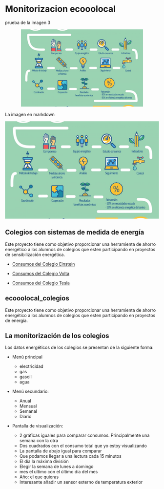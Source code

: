 # Monitorizacion ecooolocal
 prueba de la imagen 3
 
 <center>
 <img src="./docs/proceso.jpg" width="400">
 </center>
 
 La imagen en markdown

![imagen](/docs/proceso.jpg)

## Colegios con sistemas de medida de energía

Este proyecto tiene como objetivo proporcionar una herramienta de ahorro energético a los alumnos de colegios que esten participando en proyectos de sensibilización energética.

* [Consumos del Colegio Einstein](http://91.121.222.125/emoncms/dashboard/view?id=25)

* [Consumos del Colegio Volta](http://91.121.222.125/emoncms/dashboard/view?id=26)

* [Consumos del Colegio Tesla](http://91.121.222.125/emoncms/dashboard/view?id=25)


## ecooolocal_colegios
Este proyecto tiene como objetivo proporcionar una herramienta de ahorro energético a los alumnos de colegios que esten participando en proyectos de energía. 
## La monitorización de los colegios
Los datos energéticos de los colegios se presentan de la siguiente forma:

* Menú principal
    * electricidad 
    * gas
    * gasoil
    * agua
    
* Menú secundario:
    * Anual 
    * Mensual
    * Semanal 
    * Diario

* Pantalla de visualización:
    * 2 gráficas iguales para comparar consumos. Principalmente una semana con la otra
    * Dos cuadrados con el consumo total que yo estoy visualizando
    * La pantalla de abajo igual para comparar
    * Que podamos llegar a una lectura cada 15 minutos
    * El día la máxima división
    * Elegir la semana de lunes a domingo
    * mes el ultimo con el último día del mes
    * Año: el que quieras
    * Interesante añadir un sensor externo de temperatura exterior
